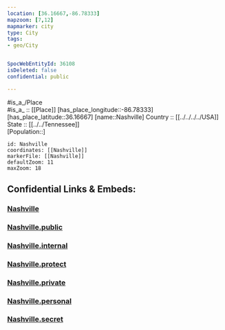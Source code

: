```yaml
---
location: [36.16667,-86.78333] 
mapzoom: [7,12] 
mapmarker: city 
type: City
tags:
- geo/City


SpocWebEntityId: 36108
isDeleted: false
confidential: public

---
```

#is_a_/Place  
#is_a_ :: [[Place]] 
[has_place_longitude::-86.78333] 
[has_place_latitude::36.16667] 
[name::Nashville] 
Country :: [[../../../../USA]]  
State :: [[../../Tennessee]]  
[Population::] 



```leaflet
id: Nashville
coordinates: [[Nashville]] 
markerFile: [[Nashville]] 
defaultZoom: 11 
maxZoom: 18
```


## Confidential Links & Embeds: 

### [Nashville](/_Standards/Earth/Continent/America~North/USA/USA~Central/Tennessee/counties~Tennessee/Davidson,County/cities~Davidson/Nashville.md) 

### [Nashville.public](/_public/Earth/Continent/America~North/USA/USA~Central/Tennessee/counties~Tennessee/Davidson,County/cities~Davidson/Nashville.public.md) 

### [Nashville.internal](/_internal/Earth/Continent/America~North/USA/USA~Central/Tennessee/counties~Tennessee/Davidson,County/cities~Davidson/Nashville.internal.md) 

### [Nashville.protect](/_protect/Earth/Continent/America~North/USA/USA~Central/Tennessee/counties~Tennessee/Davidson,County/cities~Davidson/Nashville.protect.md) 

### [Nashville.private](/_private/Earth/Continent/America~North/USA/USA~Central/Tennessee/counties~Tennessee/Davidson,County/cities~Davidson/Nashville.private.md) 

### [Nashville.personal](/_personal/Earth/Continent/America~North/USA/USA~Central/Tennessee/counties~Tennessee/Davidson,County/cities~Davidson/Nashville.personal.md) 

### [Nashville.secret](/_secret/Earth/Continent/America~North/USA/USA~Central/Tennessee/counties~Tennessee/Davidson,County/cities~Davidson/Nashville.secret.md)

